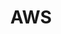 ---
title: AWS
weight: 100
menu:
  notes:
    name: AWS
    identifier: notes-aws
    weight: 100
---